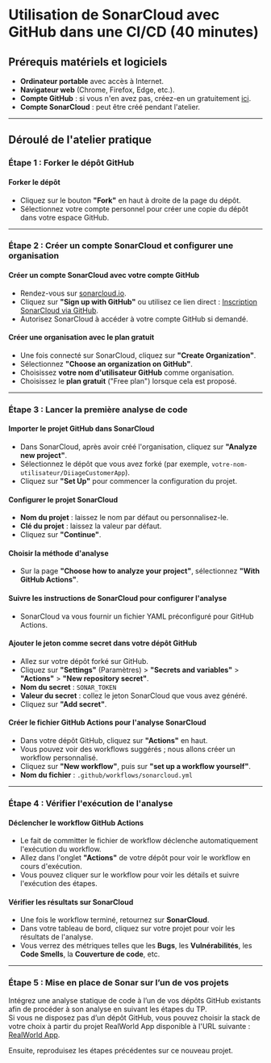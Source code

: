 # Utilisation de SonarCloud avec GitHub dans une CI/CD (40 minutes)

## Prérequis matériels et logiciels

- **Ordinateur portable** avec accès à Internet.
- **Navigateur web** (Chrome, Firefox, Edge, etc.).
- **Compte GitHub** : si vous n'en avez pas, créez-en un gratuitement [ici](https://github.com/join).
- **Compte SonarCloud** : peut être créé pendant l'atelier.

---

## Déroulé de l'atelier pratique

### Étape 1 : Forker le dépôt GitHub

#### Forker le dépôt

- Cliquez sur le bouton **"Fork"** en haut à droite de la page du dépôt.
- Sélectionnez votre compte personnel pour créer une copie du dépôt dans votre espace GitHub.

---

### Étape 2 : Créer un compte SonarCloud et configurer une organisation

#### Créer un compte SonarCloud avec votre compte GitHub

- Rendez-vous sur [sonarcloud.io](https://sonarcloud.io/).
- Cliquez sur **"Sign up with GitHub"** ou utilisez ce lien direct : [Inscription SonarCloud via GitHub](https://sonarcloud.io/sessions/new?return_to=%2F&service=github).
- Autorisez SonarCloud à accéder à votre compte GitHub si demandé.

#### Créer une organisation avec le plan gratuit

- Une fois connecté sur SonarCloud, cliquez sur **"Create Organization"**.
- Sélectionnez **"Choose an organization on GitHub"**.
- Choisissez **votre nom d'utilisateur GitHub** comme organisation.
- Choisissez le **plan gratuit** ("Free plan") lorsque cela est proposé.

---

### Étape 3 : Lancer la première analyse de code

#### Importer le projet GitHub dans SonarCloud

- Dans SonarCloud, après avoir créé l'organisation, cliquez sur **"Analyze new project"**.
- Sélectionnez le dépôt que vous avez forké (par exemple, `votre-nom-utilisateur/DiiageCustomerApp`).
- Cliquez sur **"Set Up"** pour commencer la configuration du projet.

#### Configurer le projet SonarCloud

- **Nom du projet** : laissez le nom par défaut ou personnalisez-le.
- **Clé du projet** : laissez la valeur par défaut.
- Cliquez sur **"Continue"**.

#### Choisir la méthode d'analyse

- Sur la page **"Choose how to analyze your project"**, sélectionnez **"With GitHub Actions"**.

#### Suivre les instructions de SonarCloud pour configurer l'analyse

- SonarCloud va vous fournir un fichier YAML préconfiguré pour GitHub Actions.

#### Ajouter le jeton comme secret dans votre dépôt GitHub

- Allez sur votre dépôt forké sur GitHub.
- Cliquez sur **"Settings"** (Paramètres) > **"Secrets and variables"** > **"Actions"** > **"New repository secret"**.
- **Nom du secret** : `SONAR_TOKEN`
- **Valeur du secret** : collez le jeton SonarCloud que vous avez généré.
- Cliquez sur **"Add secret"**.

#### Créer le fichier GitHub Actions pour l'analyse SonarCloud

- Dans votre dépôt GitHub, cliquez sur **"Actions"** en haut.
- Vous pouvez voir des workflows suggérés ; nous allons créer un workflow personnalisé.
- Cliquez sur **"New workflow"**, puis sur **"set up a workflow yourself"**.
- **Nom du fichier** : `.github/workflows/sonarcloud.yml`

---

### Étape 4 : Vérifier l'exécution de l'analyse

#### Déclencher le workflow GitHub Actions

- Le fait de committer le fichier de workflow déclenche automatiquement l'exécution du workflow.
- Allez dans l'onglet **"Actions"** de votre dépôt pour voir le workflow en cours d'exécution.
- Vous pouvez cliquer sur le workflow pour voir les détails et suivre l'exécution des étapes.

#### Vérifier les résultats sur SonarCloud

- Une fois le workflow terminé, retournez sur **SonarCloud**.
- Dans votre tableau de bord, cliquez sur votre projet pour voir les résultats de l'analyse.
- Vous verrez des métriques telles que les **Bugs**, les **Vulnérabilités**, les **Code Smells**, la **Couverture de code**, etc.

---

### Étape 5 : Mise en place de Sonar sur l’un de vos projets

Intégrez une analyse statique de code à l’un de vos dépôts GitHub existants afin de procéder à son analyse en suivant les étapes du TP.  
Si vous ne disposez pas d’un dépôt GitHub, vous pouvez choisir la stack de votre choix à partir du projet RealWorld App disponible à l'URL suivante : [RealWorld App](https://codebase.show/projects/realworld).

Ensuite, reproduisez les étapes précédentes sur ce nouveau projet.
